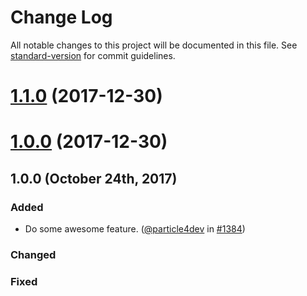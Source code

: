 # Change Log

All notable changes to this project will be documented in this file. See [standard-version](https://github.com/conventional-changelog/standard-version) for commit guidelines.

<a name="1.1.0"></a>
# [1.1.0](https://github.com/university-of-ant-solutions/react-mdl-library/compare/v1.0.0...v1.1.0) (2017-12-30)



<a name="1.0.0"></a>
# [1.0.0](https://github.com/university-of-ant-solutions/react-mdl-library/compare/1.0.0-alpha.1...1.0.0) (2017-12-30)

## 1.0.0 (October 24th, 2017)

### Added
* Do some awesome feature.
  ([@particle4dev](https://github.com/particle4dev)
  in [#1384](https://github.com/university-of-ant-solutions/project-boilerplate/pulls))

### Changed

### Fixed

